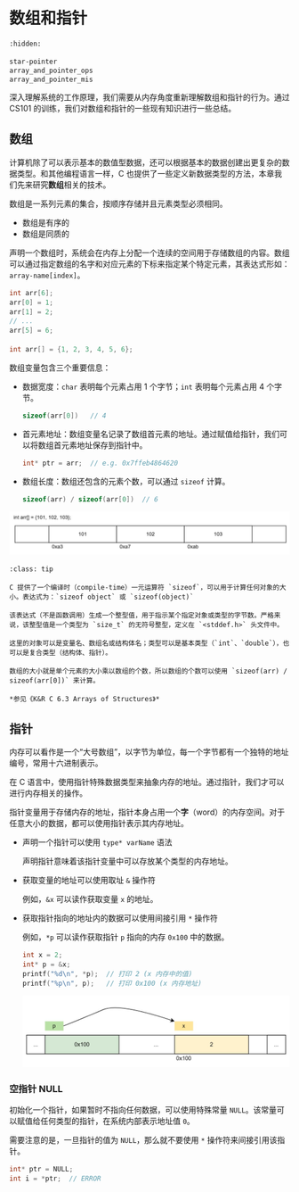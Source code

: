 # 数组和指针

```{toctree}
:hidden:

star-pointer
array_and_pointer_ops
array_and_pointer_mis
```

深入理解系统的工作原理，我们需要从内存角度重新理解数组和指针的行为。通过 CS101 的训练，我们对数组和指针的一些现有知识进行一些总结。

## 数组

计算机除了可以表示基本的数值型数据，还可以根据基本的数据创建出更复杂的数据类型。和其他编程语言一样，C 也提供了一些定义新数据类型的方法，本章我们先来研究**数组**相关的技术。

数组是一系列元素的集合，按顺序存储并且元素类型必须相同。

- 数组是有序的
- 数组是同质的


声明一个数组时，系统会在内存上分配一个连续的空间用于存储数组的内容。数组可以通过指定数组的名字和对应元素的下标来指定某个特定元素，其表达式形如：`array-name[index]`。

```c
int arr[6];
arr[0] = 1;
arr[1] = 2;
// ...
arr[5] = 6;

int arr[] = {1, 2, 3, 4, 5, 6};
```

数组变量包含三个重要信息：
- 数据宽度：`char` 表明每个元素占用 1 个字节；`int` 表明每个元素占用 4 个字节。
    ```c
    sizeof(arr[0])   // 4
    ```
- 首元素地址：数组变量名记录了数组首元素的地址。通过赋值给指针，我们可以将数组首元素地址保存到指针中。
    ```c
    int* ptr = arr;  // e.g. 0x7ffeb4864620
    ```
- 数组长度：数组还包含的元素个数，可以通过 `sizeof` 计算。
    ```c
    sizeof(arr) / sizeof(arr[0])  // 6
    ```

![](./assets/array-mem.jpg)

```{admonition} 辨析：sizeof 不是函数
:class: tip

C 提供了一个编译时（compile-time）一元运算符 `sizeof`，可以用于计算任何对象的大小。表达式为：`sizeof object` 或 `sizeof(object)`

该表达式（不是函数调用）生成一个整型值，用于指示某个指定对象或类型的字节数。严格来说，该整型值是一个类型为 `size_t` 的无符号整型，定义在 `<stddef.h>` 头文件中。

这里的对象可以是变量名、数组名或结构体名；类型可以是基本类型（`int`、`double`），也可以是复合类型（结构体、指针）。
 
数组的大小就是单个元素的大小乘以数组的个数，所以数组的个数可以使用 `sizeof(arr) / sizeof(arr[0])` 来计算。

*参见《K&R C 6.3 Arrays of Structures》*
```

## 指针

内存可以看作是一个“大号数组”，以字节为单位，每一个字节都有一个独特的地址编号，常用十六进制表示。

在 C 语言中，使用指针特殊数据类型来抽象内存的地址。通过指针，我们才可以进行内存相关的操作。

指针变量用于存储内存的地址，指针本身占用一个**字**（word）的内存空间。对于任意大小的数据，都可以使用指针表示其内存地址。

- 声明一个指针可以使用 `type* varName` 语法

    声明指针意味着该指针变量中可以存放某个类型的内存地址。
- 获取变量的地址可以使用取址 `&` 操作符

    例如，`&x` 可以读作获取变量 `x` 的地址。
- 获取指针指向的地址内的数据可以使用间接引用 `*` 操作符

    例如，`*p` 可以读作获取指针 `p` 指向的内存 `0x100` 中的数据。

    ```c
    int x = 2;
    int* p = &x;
    printf("%d\n", *p);  // 打印 2 (x 内存中的值)
    printf("%p\n", p);   // 打印 0x100 (x 内存地址)
    ```

    ![](./assets/pointer-mem.jpg)

### 空指针 NULL

初始化一个指针，如果暂时不指向任何数据，可以使用特殊常量 `NULL`。该常量可以赋值给任何类型的指针，在系统内部表示地址值 `0`。

需要注意的是，一旦指针的值为 `NULL`，那么就不要使用 `*` 操作符来间接引用该指针。

```c
int* ptr = NULL;
int i = *ptr;  // ERROR
```

